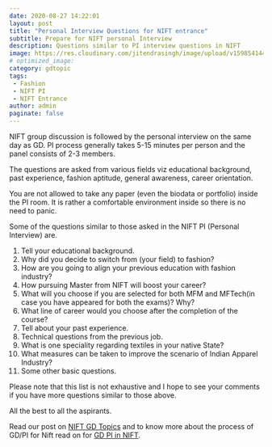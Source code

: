 ```yaml
---
date: 2020-08-27 14:22:01
layout: post
title: "Personal Interview Questions for NIFT entrance"
subtitle: Prepare for NIFT personal Interview
description: Questions similar to PI interview questions in NIFT
image: https://res.cloudinary.com/jitendrasingh/image/upload/v1598541444/fashionliteracy/sebastian-herrmann-NbtIDoFKGO8-unsplash_xlquh9.webp
# optimized_image:
category: gdtopic
tags:
 - Fashion
 - NIFT PI
 - NIFT Entrance
author: admin
paginate: false
---
```


NIFT group discussion is followed by the personal interview on the same day as
GD. PI process generally takes 5-15 minutes per person and the panel consists
of 2-3 members. 

The questions are asked from various fields viz educational
background, past experience, fashion aptitude, general awareness, career
orientation. 

You are not allowed to take any paper (even the biodata or
portfolio) inside the PI room. It is rather a comfortable environment inside so
there is no need to panic.

Some of the questions similar to those asked in the NIFT PI (Personal
Interview) are.

1) Tell your educational background.  
2) Why did you decide to switch from (your field) to fashion?  
3) How are you going to align your previous education with fashion industry?  
4) How pursuing Master from NIFT will boost your career?  
5) What will you choose if you are selected for both MFM and MFTech(in case you have appeared for both the exams)? Why?  
6) What line of career would you choose after the completion of the course?  
7) Tell about your past experience.  
8) Technical questions from the previous job. 
9) What is one speciality regarding textiles in your native State?  
10) What measures can be taken to improve the scenario of Indian Apparel Industry?  
11) Some other basic questions.

Please note that this list is not exhaustive and I hope to see your comments if
you have more questions similar to those above.  

All the best to all the aspirants. 


Read our post on [NIFT GD Topics](/gd-topics-for-nift-entrance-exams) and to
know more about the process of GD/PI for Nift read on for [GD PI in
NIFT](/gd-pi-in-nift). 

